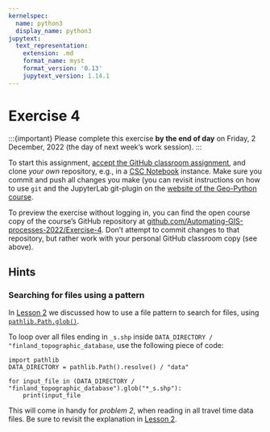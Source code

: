 ```yaml
---
kernelspec:
  name: python3
  display_name: python3
jupytext:
  text_representation:
    extension: .md
    format_name: myst
    format_version: '0.13'
    jupytext_version: 1.14.1
---
```



# Exercise 4

:::{important}
Please complete this exercise
**by the end of day** on Friday, 2 December, 2022
(the day of next week’s work session).
:::

To start this assignment, [accept the GitHub classroom
assignment](https://classroom.github.com/a/CHANGE_LINK_HERE), and clone *your own*
repository, e.g., in a [CSC
Notebook](../../course-info/course-environment)
instance. Make sure you commit and push all changes you make (you can
revisit instructions on how to use `git` and the JupyterLab git-plugin
on the [website of the Geo-Python
course](https://geo-python-site.readthedocs.io/en/latest/lessons/L2/git-basics.html).

To preview the exercise without logging in, you can find the open course copy
of the course’s GitHub repository at
[github.com/Automating-GIS-processes-2022/Exercise-4](https://github.com/Automating-GIS-processes-2022/Exercise-4).
Don’t attempt to commit changes to that repository, but rather work with your
personal GitHub classroom copy (see above).


## Hints

### Searching for files using a pattern

In [Lesson
2](../lesson-2/geopandas-an-introduction.md#search-for-files-using-a-pattern)
we discussed how to use a file pattern to search for files, using
[`pathlib.Path.glob()`](https://docs.python.org/3/library/pathlib.html#pathlib.Path.glob).

To loop over all files ending in `_s.shp` inside `DATA_DIRECTORY /
"finland_topographic_database`, use the following piece of code:

```{code-cell}
import pathlib
DATA_DIRECTORY = pathlib.Path().resolve() / "data"

for input_file in (DATA_DIRECTORY / "finland_topographic_database").glob("*_s.shp"):
    print(input_file
```

This will come in handy for *problem 2*, when reading in all travel time data
files. Be sure to revisit the explanation in [Lesson
2](../lesson-2/geopandas-an-introduction.md#search-for-files-using-a-pattern).
